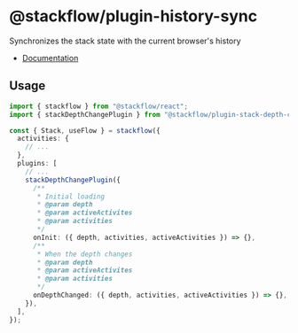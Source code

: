 # @stackflow/plugin-history-sync

Synchronizes the stack state with the current browser's history

- [Documentation](https://stackflow.so)

## Usage

```typescript
import { stackflow } from "@stackflow/react";
import { stackDepthChangePlugin } from "@stackflow/plugin-stack-depth-change";

const { Stack, useFlow } = stackflow({
  activities: {
    // ...
  },
  plugins: [
    // ...
    stackDepthChangePlugin({
      /**
       * Initial loading
       * @param depth
       * @param activeActivites
       * @param activities
       */
      onInit: ({ depth, activities, activeActivities }) => {},
      /**
       * When the depth changes
       * @param depth
       * @param activeActivites
       * @param activities
       */
      onDepthChanged: ({ depth, activities, activeActivities }) => {},
    }),
  ],
});
```
